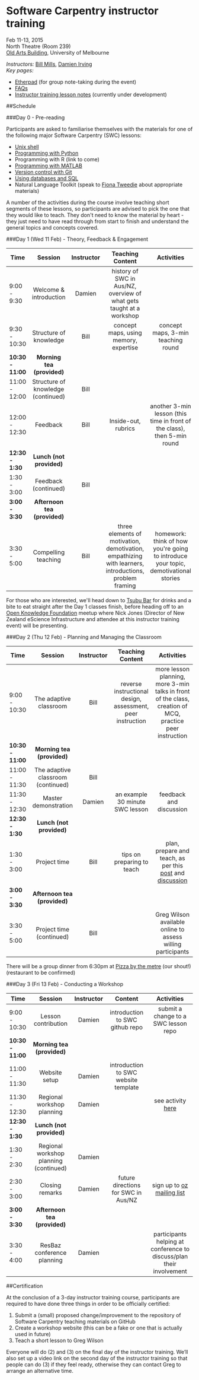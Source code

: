 # Software Carpentry instructor training

Feb 11-13, 2015  
North Theatre (Room 239)    
[Old Arts Building](http://maps.unimelb.edu.au/parkville/building/149), University of Melbourne

*Instructors:* [Bill Mills](https://twitter.com/billdoesphysics), [Damien Irving](https://twitter.com/drclimate)    
*Key pages:*
* [Etherpad](https://etherpad.mozilla.org/train-the-trainer-resbaz) (for group note-taking during the event)
* [FAQs](http://resbaz.tumblr.com/instructor-training)
* [Instructor training lesson notes](http://swcarpentry.github.io/instructor-training/) (currently under development)   

##Schedule

###Day 0 - Pre-reading

Participants are asked to familiarise themselves with the materials for one of the following major Software Carpentry (SWC) lessons: 
* [Unix shell](http://software-carpentry.org/v5/novice/shell/)
* [Programming with Python](http://software-carpentry.org/v5/novice/python/index.html)
* Programming with R (link to come)
* [Programming with MATLAB](http://swcarpentry.github.io/matlab-novice-inflammation/)
* [Version control with Git](http://software-carpentry.org/v5/novice/git/index.html)
* [Using databases and SQL](http://software-carpentry.org/v5/novice/sql/index.html)
* Natural Language Toolkit (speak to [Fiona Tweedie](https://twitter.com/fctweedie) about appropriate materials)

A number of the activities during the course involve teaching short segments of these lessons, so participants are advised to pick the one that they would like to teach. They don't need to know the material by heart - they just need to have read through from start to finish and understand the general topics and concepts covered.

###Day 1 (Wed 11 Feb) - Theory, Feedback & Engagement

| Time | Session | Instructor | Teaching Content | Activities |
| ---  |:-------:|:----------:|:-------:|:----------:|
| 9:00 - 9:30 | Welcome & introduction | Damien | history of SWC in Aus/NZ, overview of what gets taught at a workshop |  |  
| 9:30 - 10:30 | Structure of knowledge | Bill | concept maps, using memory, expertise | concept maps, 3-min teaching round |  
| **10:30 - 11:00** | **Morning tea (provided)** | | | |  
| 11:00 - 12:00 | Structure of knowledge (continued) | Bill |  |  |  
| 12:00 - 12:30 | Feedback | Bill | Inside-out, rubrics | another 3-min lesson (this time in front of the class), then 5-min round |  
| **12:30 - 1:30** | **Lunch (not provided)** | | | |  
| 1:30 - 3:00 | Feedback (continued) | Bill | | |   
| **3:00 - 3:30** | **Afternoon tea (provided)** | | | |  
| 3:30 - 5:00 | Compelling teaching | Bill | three elements of motivation, demotivation, empathizing with learners, introductions, problem framing | homework: think of how you're going to introduce your topic, demotivational stories |

For those who are interested, we'll head down to [Tsubu Bar](http://tsububar.com.au/) for drinks and a bite to eat straight after the Day 1 classes finish, before heading off to an [Open Knowledge Foundation](http://www.meetup.com/Open-Knowledge-Melbourne/events/220135357/) meetup where Nick Jones (Director of New Zealand eScience Infrastructure and attendee at this instructor training event) will be presenting. 

###Day 2 (Thu 12 Feb) - Planning and Managing the Classroom

| Time | Session | Instructor | Teaching Content | Activities |
| ---  |:-------:|:----------:|:-------:|:----------:|
| 9:00 - 10:30 | The adaptive classroom | Bill | reverse instructional design, assessment, peer instruction  | more lesson planning, more 3-min talks in front of the class, creation of MCQ, practice peer instruction |  
| **10:30 - 11:00** | **Morning tea (provided)** | | | |  
| 11:00 - 11:30 | The adaptive classroom (continued) | Bill |  |  |  
| 11:30 - 12:30 | Master demonstration | Damien | an example 30 minute SWC lesson | feedback and discussion |  
| **12:30 - 1:30** | **Lunch (not provided)** | | | |  
| 1:30 - 3:00 | Project time | Bill | tips on preparing to teach | plan, prepare and teach, as per this [post](http://mozillascience.org/train-the-trainers-next-iterations/) and [discussion](http://forum.mozillascience.org/t/train-the-trainers-next-iterations/166) |   
| **3:00 - 3:30** | **Afternoon tea (provided)** | | | |  
| 3:30 - 5:00 | Project time (continued) | Bill | | Greg Wilson available online to assess willing participants |  

There will be a group dinner from 6:30pm at [Pizza by the metre](http://www.urbanspoon.com/rph/71/1522334/melbourne-pizza-by-the-metre-restaurant-photos) (our shout!) (restaurant to be confirmed)

###Day 3 (Fri 13 Feb) - Conducting a Workshop

| Time | Session | Instructor | Content | Activities |
| ---  |:-------:|:----------:|:-------:|:----------:|
| 9:00 - 10:30 | Lesson contribution | Damien | introduction to SWC github repo | submit a change to a SWC lesson repo |  
| **10:30 - 11:00** | **Morning tea (provided)** | | | |  
| 11:00 - 11:30 | Website setup | Damien | introduction to SWC website template  |  |  
| 11:30 - 12:30 | Regional workshop planning | Damien | | see activity [here](https://github.com/resbaz/2015-02-11-instructor-training/blob/master/future_workshops.md) |  
| **12:30 - 1:30** | **Lunch (not provided)** | | | |  
| 1:30 - 2:30 | Regional workshop planning (continued) | Damien | |  |   
| 2:30 - 3:00 | Closing remarks | Damien | future directions for SWC in Aus/NZ | sign up to [oz mailing list](http://lists.software-carpentry.org/mailman/listinfo) |
| **3:00 - 3:30** | **Afternoon tea (provided)** | | | |  
| 3:30 - 4:00 | ResBaz conference planning | Damien | | participants helping at conference to discuss/plan their involvement |

##Certification

At the conclusion of a 3-day instructor training course, participants are required to have done three things in order to be officially certified:  

1. Submit a (small) proposed change/improvement to the repository of Software Carpentry teaching materials on GitHub
2. Create a workshop website (this can be a fake or one that is actually used in future)
3. Teach a short lesson to Greg Wilson

Everyone will do (2) and (3) on the final day of the instructor training. We’ll also set up a video link on the second day of the instructor training so that people can do (3) if they feel ready, otherwise they can contact Greg to arrange an alternative time. 
